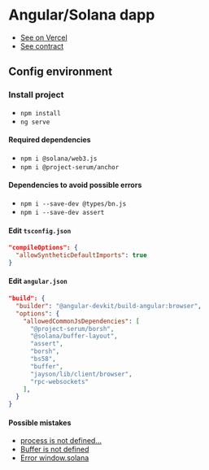 # Angular/Solana dapp

- [See on Vercel](https://angular-solana-nft.vercel.app/)
- [See contract](https://github.com/KevinFiorentino/solana-nft)

## Config environment

### Install project

- `npm install`
- `ng serve`

#### Required dependencies

- `npm i @solana/web3.js`
- `npm i @project-serum/anchor`


#### Dependencies to avoid possible errors

- `npm i --save-dev @types/bn.js`
- `npm i --save-dev assert`


#### Edit `tsconfig.json`

```json
"compileOptions": {
  "allowSyntheticDefaultImports": true
}
```

#### Edit `angular.json`

```json
"build": {
  "builder": "@angular-devkit/build-angular:browser",
  "options": {
    "allowedCommonJsDependencies": [
      "@project-serum/borsh",
      "@solana/buffer-layout",
      "assert",
      "borsh",
      "bs58",
      "buffer",
      "jayson/lib/client/browser",
      "rpc-websockets"
    ],
  }
}
```

#### Possible mistakes

- [process is not defined...](https://github.com/twilio/twilio-client.js/issues/284)
- [Buffer is not defined](https://stackoverflow.com/questions/50371593/angular-6-uncaught-referenceerror-buffer-is-not-defined)
- [Error window.solana](https://stackoverflow.com/questions/66120513/property-does-not-exist-on-type-window-typeof-globalthis)
